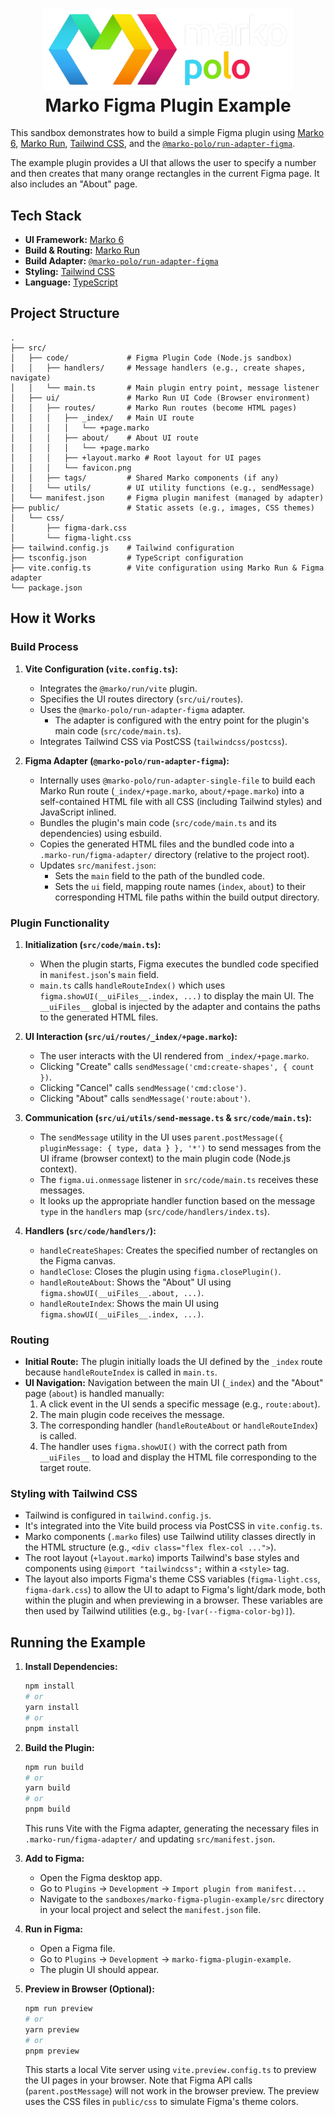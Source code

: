 <h1 align="center">
  <!-- Logo -->
  <picture>
    <source media="(prefers-color-scheme: light)" srcset="https://raw.githubusercontent.com/marko-js-polo/run-adapters/66e854fb14b3b19e072e1eb1f62da40fb4db0dc8/assets/marko-polo.png">
    <source media="(prefers-color-scheme: dark)" srcset="https://raw.githubusercontent.com/marko-js-polo/run-adapters/66e854fb14b3b19e072e1eb1f62da40fb4db0dc8/assets/marko-polo.png"> 
    <img alt="Marko Polo Logo" src="https://raw.githubusercontent.com/marko-js-polo/run-adapters/66e854fb14b3b19e072e1eb1f62da40fb4db0dc8/assets/marko-polo.png" width="400">
  </picture>
  <br/>
  Marko Figma Plugin Example
  <br/>
</h1>

This sandbox demonstrates how to build a simple Figma plugin using [Marko 6](https://markojs.com/v6/docs/setup/), [Marko Run](https://github.com/marko-js/run), [Tailwind CSS](https://tailwindcss.com/), and the [`@marko-polo/run-adapter-figma`](../../packages/adapter-figma/).

The example plugin provides a UI that allows the user to specify a number and then creates that many orange rectangles in the current Figma page. It also includes an "About" page.

## Tech Stack

*   **UI Framework:** [Marko 6](https://markojs.com/v6/docs/setup/)
*   **Build & Routing:** [Marko Run](https://github.com/marko-js/run)
*   **Build Adapter:** [`@marko-polo/run-adapter-figma`](../../packages/adapter-figma/)
*   **Styling:** [Tailwind CSS](https://tailwindcss.com/)
*   **Language:** [TypeScript](https://www.typescriptlang.org/)

## Project Structure

```
.
├── src/
│   ├── code/             # Figma Plugin Code (Node.js sandbox)
│   │   ├── handlers/     # Message handlers (e.g., create shapes, navigate)
│   │   └── main.ts       # Main plugin entry point, message listener
│   ├── ui/               # Marko Run UI Code (Browser environment)
│   │   ├── routes/       # Marko Run routes (become HTML pages)
│   │   │   ├── _index/   # Main UI route
│   │   │   │   └── +page.marko
│   │   │   ├── about/    # About UI route
│   │   │   │   └── +page.marko
│   │   │   ├── +layout.marko # Root layout for UI pages
│   │   │   └── favicon.png
│   │   ├── tags/         # Shared Marko components (if any)
│   │   └── utils/        # UI utility functions (e.g., sendMessage)
│   └── manifest.json     # Figma plugin manifest (managed by adapter)
├── public/               # Static assets (e.g., images, CSS themes)
│   └── css/
│       ├── figma-dark.css
│       └── figma-light.css
├── tailwind.config.js    # Tailwind configuration
├── tsconfig.json         # TypeScript configuration
├── vite.config.ts        # Vite configuration using Marko Run & Figma adapter
└── package.json
```

## How it Works

### Build Process

1.  **Vite Configuration (`vite.config.ts`):**
    *   Integrates the `@marko/run/vite` plugin.
    *   Specifies the UI routes directory (`src/ui/routes`).
    *   Uses the `@marko-polo/run-adapter-figma` adapter.
        *   The adapter is configured with the entry point for the plugin's main code (`src/code/main.ts`).
    *   Integrates Tailwind CSS via PostCSS (`tailwindcss/postcss`).

2.  **Figma Adapter (`@marko-polo/run-adapter-figma`):**
    *   Internally uses `@marko-polo/run-adapter-single-file` to build each Marko Run route (`_index/+page.marko`, `about/+page.marko`) into a self-contained HTML file with all CSS (including Tailwind styles) and JavaScript inlined.
    *   Bundles the plugin's main code (`src/code/main.ts` and its dependencies) using esbuild.
    *   Copies the generated HTML files and the bundled code into a `.marko-run/figma-adapter/` directory (relative to the project root).
    *   Updates `src/manifest.json`:
        *   Sets the `main` field to the path of the bundled code.
        *   Sets the `ui` field, mapping route names (`index`, `about`) to their corresponding HTML file paths within the build output directory.

### Plugin Functionality

1.  **Initialization (`src/code/main.ts`):**
    *   When the plugin starts, Figma executes the bundled code specified in `manifest.json`'s `main` field.
    *   `main.ts` calls `handleRouteIndex()` which uses `figma.showUI(__uiFiles__.index, ...)` to display the main UI. The `__uiFiles__` global is injected by the adapter and contains the paths to the generated HTML files.

2.  **UI Interaction (`src/ui/routes/_index/+page.marko`):**
    *   The user interacts with the UI rendered from `_index/+page.marko`.
    *   Clicking "Create" calls `sendMessage('cmd:create-shapes', { count })`.
    *   Clicking "Cancel" calls `sendMessage('cmd:close')`.
    *   Clicking "About" calls `sendMessage('route:about')`.

3.  **Communication (`src/ui/utils/send-message.ts` & `src/code/main.ts`):**
    *   The `sendMessage` utility in the UI uses `parent.postMessage({ pluginMessage: { type, data } }, '*')` to send messages from the UI iframe (browser context) to the main plugin code (Node.js context).
    *   The `figma.ui.onmessage` listener in `src/code/main.ts` receives these messages.
    *   It looks up the appropriate handler function based on the message `type` in the `handlers` map (`src/code/handlers/index.ts`).

4.  **Handlers (`src/code/handlers/`):**
    *   `handleCreateShapes`: Creates the specified number of rectangles on the Figma canvas.
    *   `handleClose`: Closes the plugin using `figma.closePlugin()`.
    *   `handleRouteAbout`: Shows the "About" UI using `figma.showUI(__uiFiles__.about, ...)`.
    *   `handleRouteIndex`: Shows the main UI using `figma.showUI(__uiFiles__.index, ...)`.

### Routing

*   **Initial Route:** The plugin initially loads the UI defined by the `_index` route because `handleRouteIndex` is called in `main.ts`.
*   **UI Navigation:** Navigation between the main UI (`_index`) and the "About" page (`about`) is handled manually:
    1.  A click event in the UI sends a specific message (e.g., `route:about`).
    2.  The main plugin code receives the message.
    3.  The corresponding handler (`handleRouteAbout` or `handleRouteIndex`) is called.
    4.  The handler uses `figma.showUI()` with the correct path from `__uiFiles__` to load and display the HTML file corresponding to the target route.

### Styling with Tailwind CSS

*   Tailwind is configured in `tailwind.config.js`.
*   It's integrated into the Vite build process via PostCSS in `vite.config.ts`.
*   Marko components (`.marko` files) use Tailwind utility classes directly in the HTML structure (e.g., `<div class="flex flex-col ...">`).
*   The root layout (`+layout.marko`) imports Tailwind's base styles and components using `@import "tailwindcss";` within a `<style>` tag.
*   The layout also imports Figma's theme CSS variables (`figma-light.css`, `figma-dark.css`) to allow the UI to adapt to Figma's light/dark mode, both within the plugin and when previewing in a browser. These variables are then used by Tailwind utilities (e.g., `bg-[var(--figma-color-bg)]`).

## Running the Example

1.  **Install Dependencies:**
    ```bash
    npm install
    # or
    yarn install
    # or
    pnpm install
    ```

2.  **Build the Plugin:**
    ```bash
    npm run build
    # or
    yarn build
    # or
    pnpm build
    ```
    This runs Vite with the Figma adapter, generating the necessary files in `.marko-run/figma-adapter/` and updating `src/manifest.json`.

3.  **Add to Figma:**
    *   Open the Figma desktop app.
    *   Go to `Plugins` -> `Development` -> `Import plugin from manifest...`
    *   Navigate to the `sandboxes/marko-figma-plugin-example/src` directory in your local project and select the `manifest.json` file.

4.  **Run in Figma:**
    *   Open a Figma file.
    *   Go to `Plugins` -> `Development` -> `marko-figma-plugin-example`.
    *   The plugin UI should appear.

5.  **Preview in Browser (Optional):**
    ```bash
    npm run preview
    # or
    yarn preview
    # or
    pnpm preview
    ```
    This starts a local Vite server using `vite.preview.config.ts` to preview the UI pages in your browser. Note that Figma API calls (`parent.postMessage`) will not work in the browser preview. The preview uses the CSS files in `public/css` to simulate Figma's theme colors.
